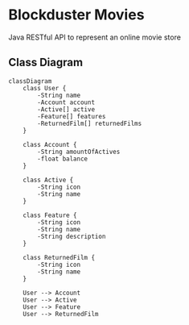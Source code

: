 # Blockduster Movies 
Java RESTful API to represent an online movie store

## Class Diagram
```mermaid
classDiagram
    class User {
        -String name
        -Account account
        -Active[] active
        -Feature[] features
        -ReturnedFilm[] returnedFilms
    }

    class Account {
        -String amountOfActives
        -float balance
    }

    class Active {
        -String icon
        -String name
    }

    class Feature {
        -String icon
        -String name
        -String description
    }

    class ReturnedFilm {
        -String icon
        -String name
    }

    User --> Account
    User --> Active
    User --> Feature
    User --> ReturnedFilm
```
